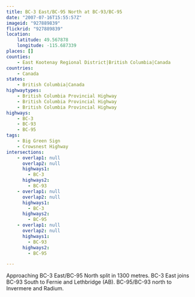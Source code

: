 ```yaml
---
title: BC-3 East/BC-95 North at BC-93/BC-95
date: "2007-07-16T15:55:57Z"
imageid: "927889839"
flickrid: "927889839"
location:
    latitude: 49.567878
    longitude: -115.687339
places: []
counties:
    - East Kootenay Regional District|British Columbia|Canada
countries:
    - Canada
states:
    - British Columbia|Canada
highwaytypes:
    - British Columbia Provincial Highway
    - British Columbia Provincial Highway
    - British Columbia Provincial Highway
highways:
    - BC-3
    - BC-93
    - BC-95
tags:
    - Big Green Sign
    - Crowsnest Highway
intersections:
    - overlap1: null
      overlap2: null
      highways1:
        - BC-3
      highways2:
        - BC-93
    - overlap1: null
      overlap2: null
      highways1:
        - BC-3
      highways2:
        - BC-95
    - overlap1: null
      overlap2: null
      highways1:
        - BC-93
      highways2:
        - BC-95

---
```

Approaching BC-3 East/BC-95 North split in 1300 metres.  BC-3 East joins BC-93 South to Fernie and Lethbridge (AB).  BC-95/BC-93 north to Invermere and Radium.